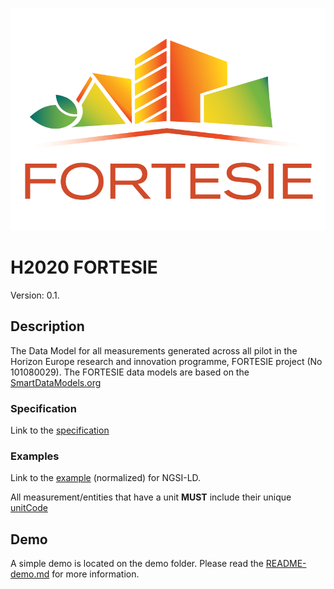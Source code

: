 [![FORTESIE](./LOGO.png "Logo")](http://fortesie.eu/)
# H2020 FORTESIE
Version: 0.1.

## Description 

The Data Model for all measurements generated across all pilot in the Horizon Europe research and innovation programme, FORTESIE project (No 101080029).
The FORTESIE data models are based on the [SmartDataModels.org](https://smartdatamodels.org)

### Specification

<!-- Link to the [interactive specification](https://swagger.lab.fiware.org/?url=https://smart-data-models.github.io/dataModel.Energy/ACMeasurement/swagger.yaml) -->

Link to the [specification](./doc/spec.md)

### Examples

<!-- Link to the [example](./examples/example.json) (keyvalues) for NGSI v2 -->

<!-- Link to the [example](./examples/example.jsonld) (keyvalues) for NGSI-LD -->

<!-- Link to the [example](./examples/example-normalized.json) (normalized) for NGSI-V2 -->

Link to the [example](./examples/example-normalized.jsonld) (normalized) for NGSI-LD.

All measurement/entities that have a unit **MUST** include their unique [unitCode](https://docs.peppol.eu/poacc/billing/3.0/codelist/UNECERec20/)

## Demo

A simple demo is located on the demo folder. Please read the [README-demo.md](./demo/README-demo.md) for more information.